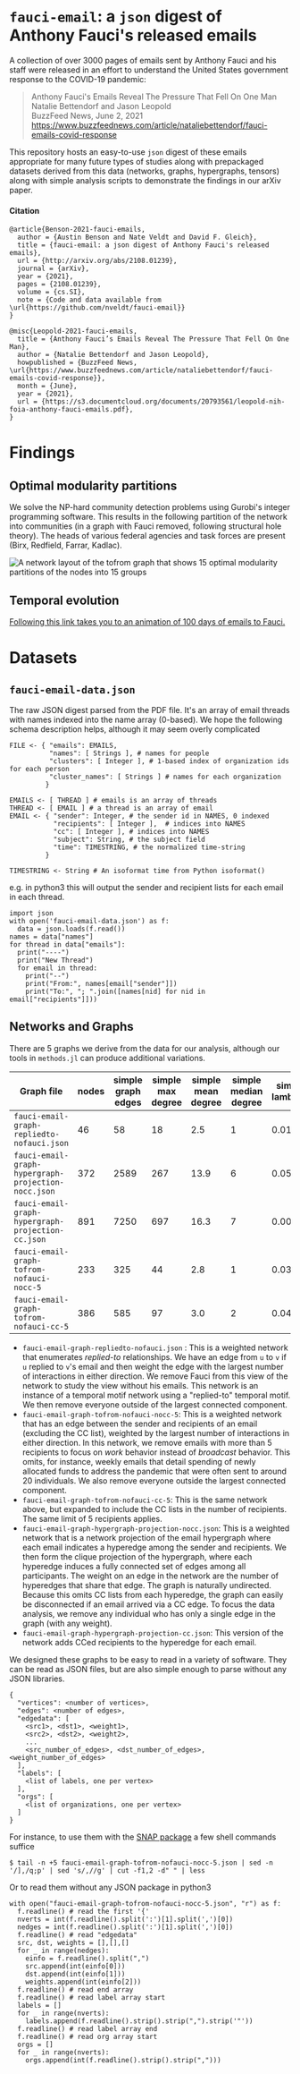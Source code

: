 `fauci-email`: a `json` digest of Anthony Fauci's released emails
====================

A collection of over 3000 pages of emails sent by Anthony Fauci and his staff were released in an effort to understand the United States government response to the COVID-19 pandemic:

> Anthony Fauci's Emails Reveal The Pressure That Fell On One Man   
> Natalie Bettendorf and Jason Leopold    
> BuzzFeed News, June 2, 2021   
> https://www.buzzfeednews.com/article/nataliebettendorf/fauci-emails-covid-response

This repository hosts an easy-to-use `json` digest of these emails appropriate for many future types of studies along with prepackaged datasets derived from this data (networks, graphs, hypergraphs, tensors) along with simple analysis scripts to demonstrate the findings in our arXiv paper.



#### Citation

    @article{Benson-2021-fauci-emails,
      author = {Austin Benson and Nate Veldt and David F. Gleich},
      title = {fauci-email: a json digest of Anthony Fauci's released emails},
      url = {http://arxiv.org/abs/2108.01239},
      journal = {arXiv},
      year = {2021},
      pages = {2108.01239},
      volume = {cs.SI},
      note = {Code and data available from \url{https://github.com/nveldt/fauci-email}}
    }

    @misc{Leopold-2021-fauci-emails,
      title = {Anthony Fauci’s Emails Reveal The Pressure That Fell On One Man},
      author = {Natalie Bettendorf and Jason Leopold},
      howpublished = {BuzzFeed News, \url{https://www.buzzfeednews.com/article/nataliebettendorf/fauci-emails-covid-response}},
      month = {June},
      year = {2021},
      url = {https://s3.documentcloud.org/documents/20793561/leopold-nih-foia-anthony-fauci-emails.pdf},
    }

Findings
========

Optimal modularity partitions
-----------------------------
We solve the NP-hard community detection problems using Gurobi's integer programming software. This results in the following partition of the network into communities (in a graph with Fauci removed, following structural hole theory). The heads of various federal agencies and task forces are present (Birx, Redfield, Farrar, Kadlac).

![A network layout of the tofrom graph that shows 15 optimal modularity partitions of the nodes into 15 groups](figures/modularity-tofrom.jpg)

Temporal evolution
------------------

[Following this link takes you to an animation of 100 days of emails to Fauci.](figures/anim-mod.mp4)

Datasets
========

`fauci-email-data.json`
------------------------
The raw JSON digest parsed from the PDF file. It's an array of email threads with names indexed into the name array (0-based). We hope the following schema description helps, although it may seem overly complicated

    FILE <- { "emails": EMAILS,
              "names": [ Strings ], # names for people
              "clusters": [ Integer ], # 1-based index of organization ids for each person
              "cluster_names": [ Strings ] # names for each organization
             }

    EMAILS <- [ THREAD ] # emails is an array of threads
    THREAD <- [ EMAIL ] # a thread is an array of email
    EMAIL <- { "sender": Integer, # the sender id in NAMES, 0 indexed
               "recipients": [ Integer ],  # indices into NAMES
               "cc": [ Integer ], # indices into NAMES
               "subject": String, # the subject field
               "time": TIMESTRING, # the normalized time-string
             }

    TIMESTRING <- String # An isoformat time from Python isoformat()

e.g. in python3 this will output the sender and recipient lists for each email in each thread.

    import json
    with open('fauci-email-data.json') as f:
      data = json.loads(f.read())
    names = data["names"]
    for thread in data["emails"]:
      print("----")
      print("New Thread")
      for email in thread:
        print("--")
        print("From:", names[email["sender"]])
        print("To:", "; ".join([names[nid] for nid in email["recipients"]]))


Networks and Graphs
-------------------

There are 5 graphs we derive from the data for our analysis,
although our tools in `methods.jl` can produce additional variations.

| Graph file | nodes | simple graph<br> edges | simple<br> max degree | simple<br> mean degree | simple<br> median degree | simple<br> lambda2 || weighted graph<br> loops | weighted <br> volume | max weighted<br> degree | mean weighted<br> degree | median weighted<br> degree | weighted<br> lambda2 |
| ---------- | --- | --- |  --- | --- | --- | --- | ---| --- | --- |  --- | --- | --- | --- |
| `fauci-email-graph-repliedto-nofauci.json` | 46 | 58 | 18 | 2.5 | 1 | 0.0167 |  | 2 | 435 | 7 | 91 | 9.5 | 3 | 0.0082 | 
| `fauci-email-graph-hypergraph-projection-nocc.json` | 372 | 2589 | 267 | 13.9 | 6 | 0.0536 |  | 0 | 13120 | 0 | 1998 | 35.3 | 11 | 0.0346 | 
| `fauci-email-graph-hypergraph-projection-cc.json`| 891 | 7250 | 697 | 16.3 | 7 | 0.0084 |  | 0 | 76910 | 0 | 4524 | 86.3 | 11 | 0.005 | 
| `fauci-email-graph-tofrom-nofauci-nocc-5`| 233 | 325 | 44 | 2.8 | 1 | 0.0331 |  | 2 | 1168 | 2 | 102 | 5.0 | 2 | 0.0309 | 
| `fauci-email-graph-tofrom-nofauci-cc-5` | 386 | 585 | 97 | 3.0 | 2 | 0.0438 |  | 9 | 2173 | 15 | 247 | 5.6 | 2 | 0.0316 | 



- `fauci-email-graph-repliedto-nofauci.json` : This is a weighted network that enumerates _replied-to_ relationships. We have an edge from `u` to `v` if `u` replied to `v`'s email and then weight the edge with the largest number of interactions in either direction. We remove Fauci from this view of the network to study the view without his emails. This network is an instance of a temporal motif network using a "replied-to" temporal motif. We then remove everyone outside of the largest connected component.
- `fauci-email-graph-tofrom-nofauci-nocc-5`: This is a weighted network that has an edge between the sender and recipients of an email (excluding the CC list), weighted by the largest number of interactions in either direction. In this network, we remove emails with more than 5 recipients to focus on _work_ behavior instead of _broadcast_ behavior. This omits, for instance, weekly emails that detail spending of newly allocated funds to address the pandemic that were often sent to around 20 individuals. We also remove everyone outside the largest connected component.
- `fauci-email-graph-tofrom-nofauci-cc-5`:  This is the same network above, but expanded to include the CC lists in the number of recipients. The same limit of 5 recipients applies.
- `fauci-email-graph-hypergraph-projection-nocc.json`:  This is a weighted network that is a network projection of the email hypergraph where each email indicates a hyperedge among the sender and recipients. We then form the clique projection of the hypergraph, where each hyperedge induces a fully connected set of edges among all participants. The weight on an edge in the network are the number of hyperedges that share that edge. The graph is naturally undirected. Because this omits CC lists from each hyperedge, the graph can easily be disconnected if an email arrived via a CC edge. To focus the data analysis, we remove any individual who has only a single edge in the graph (with any weight).
- `fauci-email-graph-hypergraph-projection-cc.json`: This version of the network adds CCed recipients to the hyperedge for each email.

We designed these graphs to be easy to read in a variety of software. They can be read as JSON files, but are also simple enough to parse without any JSON libraries.

    {
      "vertices": <number of vertices>,
      "edges": <number of edges>,
      "edgedata": [
        <src1>, <dst1>, <weight1>,
        <src2>, <dst2>, <weight2>,
        ...
        <src_number_of_edges>, <dst_number_of_edges>, <weight_number_of_edges>
      ],
      "labels": [
        <list of labels, one per vertex>
      ],
      "orgs": [
        <list of organizations, one per vertex>
      ]
    }

 For instance, to use them with the [SNAP package](https://snap.stanford.edu/) a few shell commands suffice

    $ tail -n +5 fauci-email-graph-tofrom-nofauci-nocc-5.json | sed -n '/],/q;p' | sed 's/,//g' | cut -f1,2 -d" " | less

Or to read them without any JSON package in python3

    with open("fauci-email-graph-tofrom-nofauci-nocc-5.json", "r") as f:
      f.readline() # read the first '{'
      nverts = int(f.readline().split(':')[1].split(',')[0])
      nedges = int(f.readline().split(':')[1].split(',')[0])
      f.readline() # read "edgedata"
      src, dst, weights = [],[],[]
      for _ in range(nedges):
        einfo = f.readline().split(",")
        src.append(int(einfo[0]))
        dst.append(int(einfo[1]))
        weights.append(int(einfo[2]))
      f.readline() # read end array
      f.readline() # read label array start
      labels = []
      for _ in range(nverts):
        labels.append(f.readline().strip().strip(",").strip('"'))
      f.readline() # read label array end
      f.readline() # read org array start
      orgs = []
      for _ in range(nverts):
        orgs.append(int(f.readline().strip().strip(",")))
